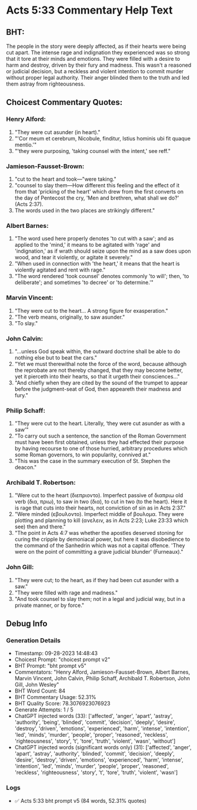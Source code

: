 # Acts 5:33 Commentary Help Text

## BHT:
The people in the story were deeply affected, as if their hearts were being cut apart. The intense rage and indignation they experienced was so strong that it tore at their minds and emotions. They were filled with a desire to harm and destroy, driven by their fury and madness. This wasn't a reasoned or judicial decision, but a reckless and violent intention to commit murder without proper legal authority. Their anger blinded them to the truth and led them astray from righteousness.

## Choicest Commentary Quotes:
### Henry Alford:
1. "They were cut asunder (in heart)."
2. "'Cor meum et cerebrum, Nicobule, finditur, Istius hominis ubi fit quaque mentio.'"
3. "'they were purposing, 'taking counsel with the intent,' see reff."

### Jamieson-Fausset-Brown:
1. "cut to the heart and took—"were taking." 
2. "counsel to slay them—How different this feeling and the effect of it from that 'pricking of the heart' which drew from the first converts on the day of Pentecost the cry, 'Men and brethren, what shall we do?' (Acts 2:37). 
3. The words used in the two places are strikingly different."

### Albert Barnes:
1. "The word used here properly denotes 'to cut with a saw'; and as applied to the 'mind,' it means to be agitated with 'rage' and 'indignation,' as if wrath should seize upon the mind as a saw does upon wood, and tear it violently, or agitate it severely." 
2. "When used in connection with 'the heart,' it means that the heart is violently agitated and rent with rage."
3. "The word rendered 'took counsel' denotes commonly 'to will'; then, 'to deliberate'; and sometimes 'to decree' or 'to determine.'"

### Marvin Vincent:
1. "They were cut to the heart... A strong figure for exasperation."
2. "The verb means, originally, to saw asunder."
3. "To slay."

### John Calvin:
1. "...unless God speak within, the outward doctrine shall be able to do nothing else but to beat the cars."
2. "Yet we must therewithal note the force of the word, because although the reprobate are not thereby changed, that they may become better, yet it pierceth into their hearts, so that it urgeth their consciences..."
3. "And chiefly when they are cited by the sound of the trumpet to appear before the judgment-seat of God, then appeareth their madness and fury."

### Philip Schaff:
1. "They were cut to the heart. Literally, ‘they were cut asunder as with a saw’"
2. "To carry out such a sentence, the sanction of the Roman Government must have been first obtained, unless they had effected their purpose by having recourse to one of those hurried, arbitrary procedures which some Roman governors, to win popularity, connived at."
3. "This was the case in the summary execution of St. Stephen the deacon."

### Archibald T. Robertson:
1. "Were cut to the heart (διεπριοντο). Imperfect passive of διαπριω old verb (δια, πριω), to saw in two (δια), to cut in two (to the heart). Here it is rage that cuts into their hearts, not conviction of sin as in Acts 2:37."
2. "Were minded (εβουλοντο). Imperfect middle of βουλομα. They were plotting and planning to kill (ανελειν, as in Acts 2:23; Luke 23:33 which see) then and there."
3. "The point in Acts 4:7 was whether the apostles deserved stoning for curing the cripple by demoniacal power, but here it was disobedience to the command of the Sanhedrin which was not a capital offence. 'They were on the point of committing a grave judicial blunder' (Furneaux)."

### John Gill:
1. "They were cut; to the heart, as if they had been cut asunder with a saw."
2. "They were filled with rage and madness."
3. "And took counsel to slay them; not in a legal and judicial way, but in a private manner, or by force."


## Debug Info
### Generation Details
- Timestamp: 09-28-2023 14:48:43
- Choicest Prompt: "choicest prompt v2"
- BHT Prompt: "bht prompt v5"
- Commentators: "Henry Alford, Jamieson-Fausset-Brown, Albert Barnes, Marvin Vincent, John Calvin, Philip Schaff, Archibald T. Robertson, John Gill, John Wesley"
- BHT Word Count: 84
- BHT Commentary Usage: 52.31%
- BHT Quality Score: 78.3076923076923
- Generate Attempts: 1 / 5
- ChatGPT injected words (33):
	['affected', 'anger', 'apart', 'astray', 'authority', 'being', 'blinded', 'commit', 'decision', 'deeply', 'desire', 'destroy', 'driven', 'emotions', 'experienced', 'harm', 'intense', 'intention', 'led', 'minds', 'murder', 'people', 'proper', 'reasoned', 'reckless', 'righteousness', 'story', 't', 'tore', 'truth', 'violent', 'wasn', 'without']
- ChatGPT injected words (significant words only) (31):
	['affected', 'anger', 'apart', 'astray', 'authority', 'blinded', 'commit', 'decision', 'deeply', 'desire', 'destroy', 'driven', 'emotions', 'experienced', 'harm', 'intense', 'intention', 'led', 'minds', 'murder', 'people', 'proper', 'reasoned', 'reckless', 'righteousness', 'story', 't', 'tore', 'truth', 'violent', 'wasn']

### Logs
- ✅ Acts 5:33 bht prompt v5 (84 words, 52.31% quotes)